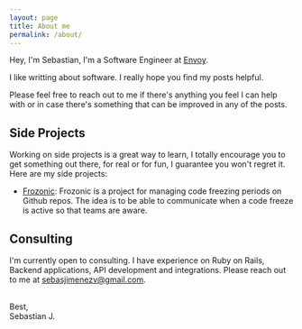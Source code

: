 ```yaml
---
layout: page
title: About me
permalink: /about/
---
```

Hey, I'm Sebastian, I'm a Software Engineer at [Envoy](https://www.envoy.com).

I like writting about software. I really hope you find my posts helpful.


Please feel free to reach out to me if there's anything you feel I can help with or in case there's something that can be improved in any of the posts.

## Side Projects

Working on side projects is a great way to learn, I totally encourage you to get something out there, for real or for fun, I guarantee you won't regret it. Here are my side projects:

- [Frozonic](https://frozonic.app): Frozonic is a project for managing code freezing periods on Github repos. The idea is to be able to communicate when a code freeze is active so that teams are aware.

## Consulting

I'm currently open to consulting. I have experience on Ruby on Rails, Backend applications, API development and integrations. Please reach out to me at [sebasjimenezv@gmail.com](mailto:sebasjimenezv@gmail.com).

<br>
Best,<br>
Sebastian J.
